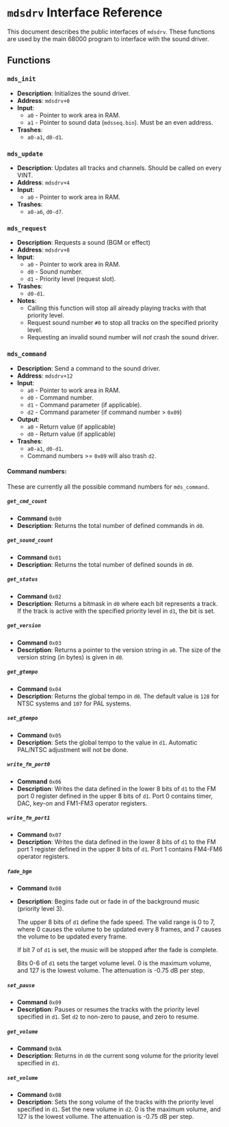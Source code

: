 `mdsdrv` Interface Reference
============================

This document describes the public interfaces of `mdsdrv`.
These functions are used by the main 68000 program to interface with
the sound driver.

Functions
---------

### `mds_init`
- **Description**: Initializes the sound driver.
- **Address**: `mdsdrv+0`
- **Input**:
	- `a0` - Pointer to work area in RAM.
	- `a1` - Pointer to sound data (`mdsseq.bin`). Must be an even
		address.
- **Trashes**:
	- `a0-a1`, `d0-d1`.

### `mds_update`
- **Description**: Updates all tracks and channels. Should be called
	on every VINT.
- **Address**: `mdsdrv+4`
- **Input**:
	- `a0` - Pointer to work area in RAM.
- **Trashes**:
	- `a0-a6`, `d0-d7`.

### `mds_request`
- **Description**: Requests a sound (BGM or effect)
- **Address**: `mdsdrv+8`
- **Input**:
	- `a0` - Pointer to work area in RAM.
	- `d0` - Sound number.
	- `d1` - Priority level (request slot).
- **Trashes**:
	- `d0-d1`.
- **Notes**:
	- Calling this function will stop all already playing tracks with
		that priority level.
	- Request sound number `#0` to stop all tracks on the specified
		priority level.
	- Requesting an invalid sound number will _not_ crash the sound
		driver.

### `mds_command`
- **Description**: Send a command to the sound driver.
- **Address**: `mdsdrv+12`
- **Input**:
	- `a0` - Pointer to work area in RAM.
	- `d0` - Command number.
	- `d1` - Command parameter (if applicable).
	- `d2` - Command parameter (if command number > `0x09`)
- **Output**:
	- `a0` - Return value (if applicable)
	- `d0` - Return value (if applicable)
- **Trashes**:
	- `a0-a1`, `d0-d1`.
	- Command numbers >= `0x09` will also trash `d2`.

#### Command numbers:
These are currently all the possible command numbers for `mds_command`.

##### `get_cmd_count`
- **Command** `0x00`
- **Description**: Returns the total number of defined commands in
	`d0`.

##### `get_sound_count`
- **Command** `0x01`
- **Description**: Returns the total number of defined sounds in `d0`.

##### `get_status`
- **Command** `0x02`
- **Description**: Returns a bitmask in `d0` where each bit represents
	a track. If the track is active with the specified priority level
	in `d1`, the bit is set.

##### `get_version`
- **Command** `0x03`
- **Description**: Returns a pointer to the version string in `a0`. The
	size of the version string (in bytes) is given in `d0`.

##### `get_gtempo`
- **Command** `0x04`
- **Description**: Returns the global tempo in `d0`. The default value
	is `128` for NTSC systems and `107` for PAL systems.

##### `set_gtempo`
- **Command** `0x05`
- **Description**: Sets the global tempo to the value in `d1`. Automatic
	PAL/NTSC adjustment will not be done.

##### `write_fm_port0`
- **Command** `0x06`
- **Description**: Writes the data defined in the lower 8 bits of `d1`
	to the FM port 0 register defined in the upper 8 bits of `d1`.
	Port 0 contains timer, DAC, key-on and FM1-FM3 operator registers.

##### `write_fm_port1`
- **Command** `0x07`
- **Description**: Writes the data defined in the lower 8 bits of `d1`
	to the FM port 1 register defined in the upper 8 bits of `d1`.
	Port 1 contains FM4-FM6 operator registers.

##### `fade_bgm`
- **Command** `0x08`
- **Description**: Begins fade out or fade in of the background music
	(priority level 3).

	The upper 8 bits of `d1` define the fade speed. The valid range
	is 0 to 7, where 0 causes the volume to be updated every 8 frames,
	and 7 causes the volume to be updated every frame.

	If bit 7 of `d1` is set, the music will be stopped after the fade
	is complete.

	Bits 0-6 of `d1` sets the target volume level. 0 is the maximum
	volume, and 127 is the lowest volume. The attenuation is -0.75 dB
	per step.

##### `set_pause`
- **Command** `0x09`
- **Description**: Pauses or resumes the tracks with the priority
	level specified in `d1`. Set `d2` to non-zero to pause, and zero
	to resume.

##### `get_volume`
- **Command** `0x0A`
- **Description**: Returns in `d0` the current song volume for the
	priority level specified in `d1`.

##### `set_volume`
- **Command** `0x0B`
- **Description**: Sets the song volume of the tracks with the priority
	level specified in `d1`. Set the new volume in `d2`. 0 is the
	maximum volume, and 127 is the lowest vollume. The attenuation is
	-0.75 dB per step.
